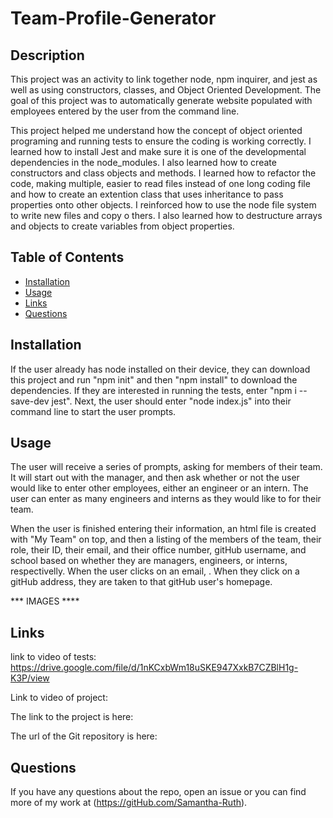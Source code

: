 # Team-Profile-Generator

## Description

This project was an activity to link together node, npm inquirer, and jest as well as using constructors, classes, and Object Oriented Development.  The goal of this project was to automatically generate website populated with employees entered by the user from the command line.   

This project helped me understand how the concept of object oriented programing and running tests to ensure the coding is working correctly. I learned how to install Jest and make sure it is one of the developmental dependencies in the node_modules.  I also learned how to create constructors and class objects and methods.  I learned how to refactor the code, making multiple, easier to read files instead of one long coding file and how to create an extention class that uses inheritance to pass properties onto other objects.  I reinforced how to use the node file system to write new files and copy o thers. I also learned how to destructure arrays and objects to create variables from object properties. 

## Table of Contents

* [Installation](#installation)
* [Usage](#usage)
* [Links](#links)
* [Questions](#questions)

## Installation

If the user already has node installed on their device, they can download this project and run "npm init" and then "npm install" to download the dependencies.  If they are interested in running the tests, enter "npm i --save-dev jest".  Next, the user should enter "node index.js" into their command line to start the user prompts.

## Usage

The user will receive a series of prompts, asking for members of their team.  It will start out with the manager, and then ask whether or not the user would like to enter other employees, either an engineer or an intern.  The user can enter as many engineers and interns as they would like to for their team.  

When the user is finished entering their information, an html file is created with "My Team" on top, and then a listing of the members of the team, their role, their ID, their email, and their office number, gitHub username, and school based on whether they are managers, engineers, or interns, respectivelly.  When the user clicks on an email, .  When they click on a gitHub address, they are taken to that gitHub user's homepage.  

***  IMAGES **** 

## Links

link to video of tests: https://drive.google.com/file/d/1nKCxbWm18uSKE947XxkB7CZBlH1g-K3P/view

Link to video of project: 

The link to the project is here: 

The url of the Git repository is here:

## Questions

If you have any questions about the repo, open an issue or you can find more of my work at (https://gitHub.com/Samantha-Ruth).


